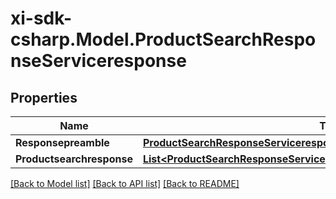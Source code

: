 # xi-sdk-csharp.Model.ProductSearchResponseServiceresponse

## Properties

Name | Type | Description | Notes
------------ | ------------- | ------------- | -------------
**Responsepreamble** | [**ProductSearchResponseServiceresponseResponsepreamble**](ProductSearchResponseServiceresponseResponsepreamble.md) |  | [optional] 
**Productsearchresponse** | [**List&lt;ProductSearchResponseServiceresponseProductsearchresponseInner&gt;**](ProductSearchResponseServiceresponseProductsearchresponseInner.md) |  | [optional] 

[[Back to Model list]](../README.md#documentation-for-models) [[Back to API list]](../README.md#documentation-for-api-endpoints) [[Back to README]](../README.md)


